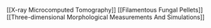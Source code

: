 [[X-ray Microcomputed Tomography]]
[[Filamentous Fungal Pellets]]
[[Three-dimensional Morphological Measurements And Simulations]]
